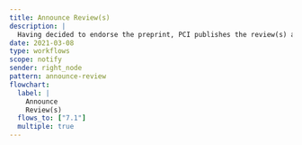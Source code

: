 ```yaml
---
title: Announce Review(s)
description: |
  Having decided to endorse the preprint, PCI publishes the review(s) and announces this
date: 2021-03-08
type: workflows
scope: notify
sender: right_node
pattern: announce-review
flowchart:
  label: |
    Announce
    Review(s)
  flows_to: ["7.1"]
  multiple: true
---
```

